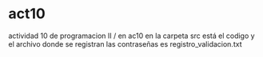 # act10
actividad 10 de programacion II / en ac10 en la carpeta src está el codigo y el archivo donde se registran las contraseñas es registro_validacion.txt
